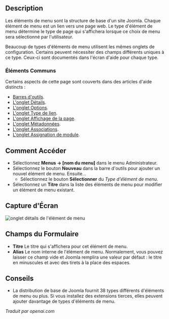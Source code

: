 <!-- Filename: Help4.x:Menu_Item:_New_Item  / Display title: Menus : Nouvel Élément -->

## Description

Les éléments de menu sont la structure de base d'un site Joomla. Chaque élément de menu est un lien vers une page web. Le type d'élément de menu détermine le type de page qui s'affichera lorsque ce choix de menu sera sélectionné par l'utilisateur.

Beaucoup de types d'éléments de menu utilisent les mêmes onglets de configuration. Certains peuvent nécessiter des champs différents uniques à ce type. Ceux-ci sont documentés dans l'écran d'aide pour chaque type.

### Éléments Communs

Certains aspects de cette page sont couverts dans des articles d'aide distincts :

* [Barres d'outils](jdocmanual?article=help/common-elements/toolbars).
* [L'onglet Détails](jdocmanual?article=help/menu-items-common/menu-item-details).
* [L'onglet Options](jdocmanual?article=help/menu-items-common/menu-item-article-options).
* [L'onglet Type de lien](jdocmanual?article=help/menu-items-common/menu-item-link-type).
* [L'onglet Affichage de la page](jdocmanual?article=help/menu-items-common/menu-item-page-display).
* [L'onglet Métadonnées](jdocmanual?article=help/menu-items-common/menu-item-metadata).
* [L'onglet Associations](jdocmanual?article=help/common-elements/edit-associations).
* [L'onglet Assignation de module](jdocmanual?article=help/menu-items-common/menu-item-module-assignment).

## Comment Accéder

- Sélectionnez **Menus → \[nom du menu\]** dans le menu Administrateur.
- Sélectionnez le bouton **Nouveau** dans la barre d'outils pour ajouter un nouvel élément de menu. Ensuite...
  - Sélectionnez le bouton **Sélectionner** du *Type d'élément de menu*.
- Sélectionnez un **Titre** dans la liste des éléments de menu pour modifier un élément de menu existant.

## Capture d'Écran

![onglet détails de l'élément de menu](../../../es/images/menu-items-common/menu-item-details.png)

## Champs du Formulaire

- **Titre** Le titre qui s'affichera pour cet élément de menu.
- **Alias** Le nom interne de l'élément de menu. Normalement, vous pouvez laisser ce champ vide et Joomla remplira une valeur par défaut : le titre en minuscules et avec des tirets à la place des espaces.

## Conseils

- La distribution de base de Joomla fournit 38 types différents d'éléments de menu ou plus. Si vous installez des extensions tierces, elles peuvent ajouter davantage de types d'éléments de menu.

*Traduit par openai.com*


